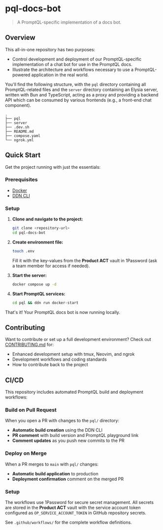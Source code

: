 # pql-docs-bot

> A PromptQL-specific implementation of a docs bot.

## Overview

This all-in-one repository has two purposes:

- Control development and deployment of our PromptQL-specific implementation of a chat bot for use in the PromptQL docs.
- Illustrate the architecture and workflows necessary to use a PromptQL-powered application in the real world.

You'll find the following structure, with the `pql` directory containing all PromptQL-related files and the `server`
directory containing an Elysia server, written with Bun and TypeScript, acting as a proxy and providing a backend API
which can be consumed by various frontends (e.g., a front-end chat component).

```plaintext
.
├── pql
├── server
├── .dev.sh
├── README.md
├── compose.yaml
└── ngrok.yml
```

## Quick Start

Get the project running with just the essentials:

### Prerequisites

- [Docker](https://docs.docker.com/get-docker/)
- [DDN CLI](https://promptql.io/docs/reference/cli/installation/)

### Setup

1. **Clone and navigate to the project:**

   ```sh
   git clone <repository-url>
   cd pql-docs-bot
   ```

2. **Create environment file:**

   ```sh
   touch .env
   ```

   Fill it with the key-values from the **Product ACT** vault in 1Password (ask a team member for access if needed).

3. **Start the server:**

   ```sh
   docker compose up -d
   ```

4. **Start PromptQL services:**
   ```sh
   cd pql && ddn run docker-start
   ```

That's it! Your PromptQL docs bot is now running locally.

## Contributing

Want to contribute or set up a full development environment? Check out [CONTRIBUTING.md](CONTRIBUTING.md) for:

- Enhanced development setup with tmux, Neovim, and ngrok
- Development workflows and coding standards
- How to contribute back to the project

## CI/CD

This repository includes automated PromptQL build and deployment workflows:

### Build on Pull Request

When you open a PR with changes to the `pql/` directory:

- **Automatic build creation** using the DDN CLI
- **PR comment** with build version and PromptQL playground link
- **Comment updates** as you push new commits to the PR

### Deploy on Merge

When a PR merges to `main` with `pql/` changes:

- **Automatic build application** to production
- **Deployment confirmation** comment on the merged PR

### Setup

The workflows use 1Password for secure secret management. All secrets are stored in the **Product ACT** vault with the
service account token configured as `OP_SERVICE_ACCOUNT_TOKEN` in GitHub repository secrets.

See `.github/workflows/` for the complete workflow definitions.
